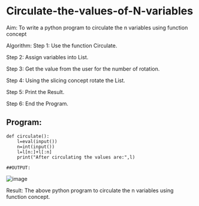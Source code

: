 # Circulate-the-values-of-N-variables
Aim:
To write a python program to circulate the n variables using function concept


Algorithm:
Step 1:
Use the function Circulate.

Step 2:
Assign variables into List.

Step 3:
Get the value from the user for the number of rotation.

Step 4:
Using the slicing concept rotate the List.

Step 5:
Print the Result.

Step 6:
End the Program.

## Program:
```
def circulate():
    l=eval(input())
    n=int(input())
    l=l[n:]+l[:n]
    print("After circulating the values are:",l)

##OUTPUT:
```
![image](https://user-images.githubusercontent.com/122008288/227431001-1fa4d8ba-e482-4a84-bdae-c0e05dc9fe7b.png)



Result:
The above python program to circulate the n variables using function concept.

